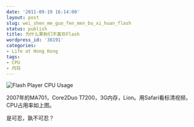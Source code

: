 ```yaml
---
date: '2011-09-19 16:14:00'
layout: post
slug: wei_shen_me_guo_fen_men_bu_xi_huan_flash
status: publish
title: 为什么果粉们不喜欢Flash
wordpress_id: '38191'
categories:
- Life at Hong Kong
tags:
- CPU
- 内存
---
```


![Flash Player CPU Usage](http://qingpei.me/images/in_post/Flash-Player-CPU-Usage.png)




2007年的MA701，Core2Duo T7200，3G内存，Lion。用Safari看标清视频，CPU占用率如上图。




是可忍，孰不可忍？
